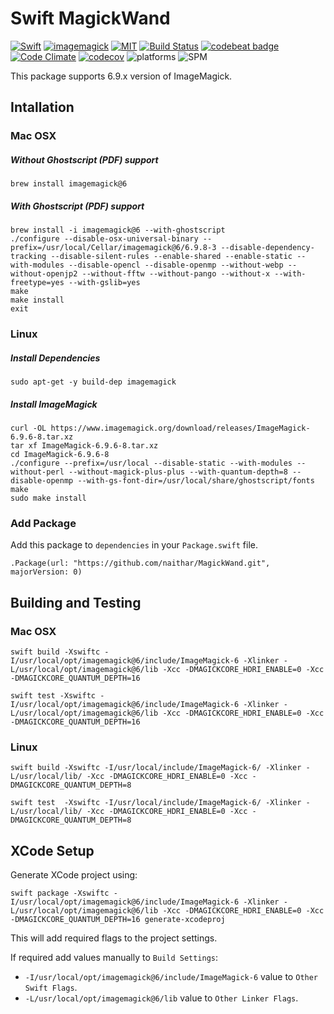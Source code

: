 # Swift MagickWand

[![Swift](https://img.shields.io/badge/swift-3.0-orange.svg?style=flat)](https://swift.org)
[![imagemagick](https://img.shields.io/badge/ImageMagick-6.9.x-orange.svg?style=flat)](https://www.imagemagick.org/script/index.php)
[![MIT](https://img.shields.io/badge/license-MIT-blue.svg?style=flat)](/LICENSE)
[![Build Status](https://travis-ci.org/naithar/MagickWand.svg?branch=master)](https://travis-ci.org/naithar/MagickWand)
[![codebeat badge](https://codebeat.co/badges/fad61ebd-809c-4a22-995d-5633e314f119)](https://codebeat.co/projects/github-com-naithar-magickwand)
[![Code Climate](https://codeclimate.com/github/naithar/MagickWand/badges/gpa.svg)](https://codeclimate.com/github/naithar/MagickWand)
[![codecov](https://codecov.io/gh/naithar/MagickWand/branch/master/graph/badge.svg)](https://codecov.io/gh/naithar/MagickWand)
![platforms](https://img.shields.io/badge/platform-macOS%20Linux-green.svg?style=flat)
![SPM](https://img.shields.io/badge/Swift_Package_Manager-compatible-orange.svg?style=flat)

This package supports 6.9.x version of ImageMagick.


## Intallation

### Mac OSX

##### Without Ghostscript (PDF) support

```
brew install imagemagick@6
```

##### With Ghostscript (PDF) support

```
brew install -i imagemagick@6 --with-ghostscript
./configure --disable-osx-universal-binary --prefix=/usr/local/Cellar/imagemagick@6/6.9.8-3 --disable-dependency-tracking --disable-silent-rules --enable-shared --enable-static --with-modules --disable-opencl --disable-openmp --without-webp --without-openjp2 --without-fftw --without-pango --without-x --with-freetype=yes --with-gslib=yes
make
make install
exit
```

### Linux

##### Install Dependencies

```
sudo apt-get -y build-dep imagemagick
```

##### Install ImageMagick

```
curl -OL https://www.imagemagick.org/download/releases/ImageMagick-6.9.6-8.tar.xz
tar xf ImageMagick-6.9.6-8.tar.xz
cd ImageMagick-6.9.6-8
./configure --prefix=/usr/local --disable-static --with-modules --without-perl --without-magick-plus-plus --with-quantum-depth=8 --disable-openmp --with-gs-font-dir=/usr/local/share/ghostscript/fonts
make
sudo make install
```

### Add Package

Add this package to `dependencies` in your `Package.swift` file.

```
.Package(url: "https://github.com/naithar/MagickWand.git", majorVersion: 0)
```

## Building and Testing

### Mac OSX

```
swift build -Xswiftc -I/usr/local/opt/imagemagick@6/include/ImageMagick-6 -Xlinker -L/usr/local/opt/imagemagick@6/lib -Xcc -DMAGICKCORE_HDRI_ENABLE=0 -Xcc -DMAGICKCORE_QUANTUM_DEPTH=16

swift test -Xswiftc -I/usr/local/opt/imagemagick@6/include/ImageMagick-6 -Xlinker -L/usr/local/opt/imagemagick@6/lib -Xcc -DMAGICKCORE_HDRI_ENABLE=0 -Xcc -DMAGICKCORE_QUANTUM_DEPTH=16
```

### Linux

```
swift build -Xswiftc -I/usr/local/include/ImageMagick-6/ -Xlinker -L/usr/local/lib/ -Xcc -DMAGICKCORE_HDRI_ENABLE=0 -Xcc -DMAGICKCORE_QUANTUM_DEPTH=8

swift test  -Xswiftc -I/usr/local/include/ImageMagick-6/ -Xlinker -L/usr/local/lib/ -Xcc -DMAGICKCORE_HDRI_ENABLE=0 -Xcc -DMAGICKCORE_QUANTUM_DEPTH=8
```

## XCode Setup

Generate XCode project using:
```
swift package -Xswiftc -I/usr/local/opt/imagemagick@6/include/ImageMagick-6 -Xlinker -L/usr/local/opt/imagemagick@6/lib -Xcc -DMAGICKCORE_HDRI_ENABLE=0 -Xcc -DMAGICKCORE_QUANTUM_DEPTH=16 generate-xcodeproj
```
This will add required flags to the project settings.

If required add values manually to `Build Settings`:
- `-I/usr/local/opt/imagemagick@6/include/ImageMagick-6` value to `Other Swift Flags`.
- `-L/usr/local/opt/imagemagick@6/lib` value to `Other Linker Flags`.
